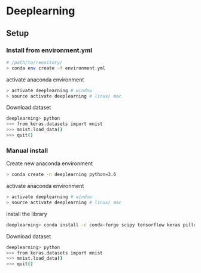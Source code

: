 # Deeplearning

## Setup

### Install from environment.yml

```bash
# /path/to/reository/
> conda env create -f environment.yml
```

activate anaconda environment

```bash
> activate deeplearning # window
> source activate deeplearning # linux/ mac
```

Download dataset

```bash
deeplearning> python
>>> from keras.datasets import mnist
>>> mnist.load_data()
>>> quit()
```

### Manual install

Create new anaconda environment

```bash
> conda create -n deeplearning python=3.6
```

activate anaconda environment

```bash
> activate deeplearning # window
> source activate deeplearning # linux/ mac
```

install the library 

```bash 
deeplearning> conda install -c conda-forge scipy tensorflow keras pillow matplotlib
```

Download dataset

```bash
deeplearning> python
>>> from keras.datasets import mnist
>>> mnist.load_data()
>>> quit()
```